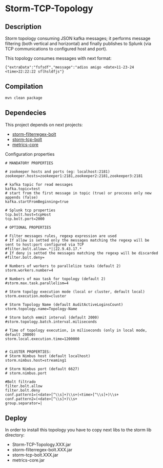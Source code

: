 # Storm-TCP-Topology
## Description
Storm topology consuming JSON kafka messages; it performs message filtering (both vertical and horizontal) and finally publishes to Splunk (via TCP communications to configured host and port).

This topology consumes messages with next format:
```
{"extraData":"fsfsdf","message":"adios amigo <date>11-23-24  <time>22:22:22 sflhsldfjs"}
```
## Compilation

```
mvn clean package
````

## Dependecies
This project depends on next projects:
* [storm-filterregex-bolt](https://github.com/keedio/storm-filterregex-bolt)
* [storm-tcp-bolt](https://github.com/keedio/storm-tcp-bolt)
* [metrics-core](https://github.com/dropwizard/metrics)

Configuration properties

```
# MANDATORY PROPERTIES

# zookeeper hosts and ports (eg: localhost:2181)
zookeeper.hosts=zookeeper1:2181,zookeeper2:2181,zookeeper3:2181

# kafka topic for read messages
kafka.topic=test
# start from the first message in topic (true) or proccess only new appends (false)
kafka.startFromBeginning=true

# Splunk tcp properties
tcp.bolt.host=tcpHost
tcp.bolt.port=2000

# OPTIONAL PROPERTIES

# Filter messages rules, regexp expression are used
# If allow is setted only the messages matching the regexp will be sent to host:port configured via TCP
#filter.bolt.allow=.*||22.9.43.17.*
# If deny is setted the messages matching the regexp will be discarded
#filter.bolt.deny=

# Numbers of workers to parallelize tasks (default 2)
storm.workers.number=4

# Numbers of max task for topology (default 2)
#storm.max.task.parallelism=4

# Storm topolgy execution mode (local or cluster, default local)
storm.execution.mode=cluster

# Storm Topology Name (default AuditActiveLoginsCount)
storm.topology.name=Topology-Name

# Storm batch emmit interval (default 2000)
#storm.topology.batch.interval.miliseconds

# Time of topology execution, in miliseconds (only in local mode, default 20000)
storm.local.execution.time=1200000


# CLUSTER PROPERTIES:
# Storm Nimbus host (default localhost)
storm.nimbus.host=streaming1

# Storm Nimbus port (default 6627)
# storm.nimbus.port

#Bolt filtrado
filter.bolt.allow
filter.bolt.deny
conf.pattern1=(<date>[^\\s]+)\\s+(<time>[^\\s]+)\\s+
conf.pattern2=(<date>[^\\s]+)\\s+
group.separator=|
```

## Deploy
In order to install this topology you have to copy next libs to the storm lib directory:
* Storm-TCP-Topology.XXX.jar
* storm-filterregex-bolt.XXX.jar
* storm-tcp-bolt.XXX.jar
* metrics-core.jar
